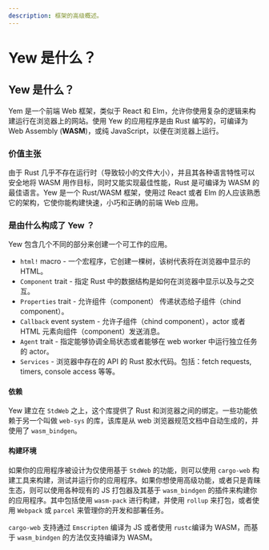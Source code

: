 ```yaml
---
description: 框架的高级概述。
---
```


# Yew 是什么？

## Yew 是什么？

Yem 是一个前端 Web 框架，类似于 React 和 Elm，允许你使用复杂的逻辑来构建运行在浏览器上的网站。使用 Yew 的应用程序是由 Rust 编写的，可编译为 Web Assembly \(**WASM**\)，或纯 JavaScript，以便在浏览器上运行。

### 价值主张

由于 Rust 几乎不存在运行时（导致较小的文件大小），并且其各种语言特性可以安全地将 WASM 用作目标，同时又能实现最佳性能，Rust 是可编译为 WASM 的最佳语言。Yew 是一个 Rust/WASM 框架，使用过 React 或者 Elm 的人应该熟悉它的架构，它使你能构建快速，小巧和正确的前端 Web 应用。

### 是由什么构成了 Yew ？

Yew 包含几个不同的部分来创建一个可工作的应用。

- `html!` macro - 一个宏程序，它创建一棵树，该树代表将在浏览器中显示的 HTML。
- `Component` trait - 指定 Rust 中的数据结构是如何在浏览器中显示以及与之交互。
- `Properties` trait - 允许组件（component） 传递状态给子组件（chind component）。
- `Callback` event system - 允许子组件（chind component），actor 或者 HTML 元素向组件（component）发送消息。
- `Agent` trait - 指定能够协调全局状态或者能够在 web worker 中运行独立任务的 actor。
- `Services` - 浏览器中存在的 API 的 Rust 胶水代码。包括：fetch requests, timers, console access 等等。

#### 依赖

Yew 建立在 `StdWeb` 之上，这个库提供了 Rust 和浏览器之间的绑定。一些功能依赖于另一个叫做 `web-sys` 的库，该库是从 web 浏览器规范文档中自动生成的，并使用了 `wasm_bindgen`。

#### 构建环境

如果你的应用程序被设计为仅使用基于 `StdWeb` 的功能，则可以使用 `cargo-web` 构建工具来构建，测试并运行你的应用程序。如果你想使用高级功能，或者只是青睐生态，则可以使用各种现有的 JS 打包器及其基于 `wasm_bindgen` 的插件来构建你的应用程序。其中包括使用 `wasm-pack` 进行构建，并使用 `rollup` 来打包，或者使用 `Webpack` 或 `parcel` 来管理你的开发和部署任务。

`cargo-web` 支持通过 `Emscripten` 编译为 JS 或者使用 `rustc`编译为 WASM，而基于 `wasm_bindgen` 的方法仅支持编译为 WASM。
